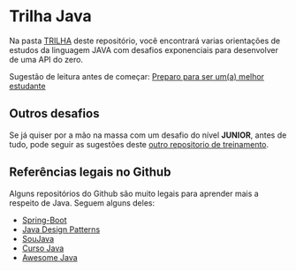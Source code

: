 # Trilha Java

Na pasta [TRILHA](https://github.com/GuillaumeFalourd/java-backend-trail/tree/main/TRILHA) deste repositório, você encontrará varias orientações de estudos da linguagem JAVA com desafios exponenciais para desenvolver de uma API do zero.

Sugestão de leitura antes de começar: [Preparo para ser um(a) melhor estudante](https://github.com/zup-academy/nosso-cartao-documentacao/tree/master/seja-um(a)-melhor-estudante#preparo-para-ser-uma-bomboa-estudante)

## Outros desafios

Se já quiser por a mão na massa com um desafio do nível **JUNIOR**, antes de tudo, pode seguir as sugestões deste [outro repositorio de treinamento](https://github.com/GuillaumeFalourd/java-training-api).

## Referências legais no Github

Alguns repositórios do Github são muito legais para aprender mais a respeito de Java.
Seguem alguns deles:

- [Spring-Boot](https://github.com/spring-projects/spring-boot)
- [Java Design Patterns](https://github.com/iluwatar/java-design-patterns)
- [SouJava](https://github.com/soujava)
- [Curso Java](https://github.com/cod3rcursos/curso-java)
- [Awesome Java](https://github.com/akullpp/awesome-java)
